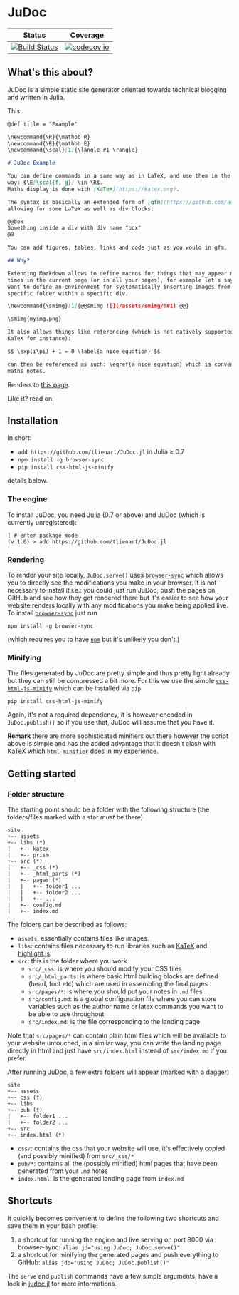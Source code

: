# JuDoc

| Status | Coverage |
| :----: | :----: |
| [![Build Status](https://travis-ci.org/tlienart/JuDoc.jl.svg?branch=master)](https://travis-ci.org/tlienart/JuDoc.jl) | [![codecov.io](http://codecov.io/github/tlienart/JuDoc.jl/coverage.svg?branch=master)](http://codecov.io/github/tlienart/JuDoc.jl?branch=master) |

## What's this about?

JuDoc is a simple static site generator oriented towards technical blogging and written in Julia.

This:

<!-- =========== EXAMPLE =========== -->
```md
@def title = "Example"

\newcommand{\R}{\mathbb R}
\newcommand{\E}{\mathbb E}
\newcommand{\scal}[1]{\langle #1 \rangle}

# JuDoc Example

You can define commands in a same way as in LaTeX, and use them in the same
way: $\E[\scal{f, g}] \in \R$.
Maths display is done with [KaTeX](https://katex.org).

The syntax is basically an extended form of [gfm](https://github.com/adam-p/markdown-here/wiki/Markdown-Cheatsheet)
allowing for some LaTeX as well as div blocks:

@@box
Something inside a div with div name "box"
@@

You can add figures, tables, links and code just as you would in gfm.

## Why?

Extending Markdown allows to define macros for things that may appear many
times in the current page (or in all your pages), for example let's say you
want to define an environment for systematically inserting images from a
specific folder within a specific div.

\newcommand{\smimg}[1]{@@smimg ![](/assets/smimg/!#1) @@}

\smimg{myimg.png}

It also allows things like referencing (which is not natively supported by
KaTeX for instance):

$$ \exp(i\pi) + 1 = 0 \label{a nice equation} $$

can then be referenced as such: \eqref{a nice equation} which is convenient for
maths notes.
```
<!-- =========== end EXAMPLE =========== -->

Renders to [this page](https://tlienart.github.io/pub/misc/judoc-example1.html).

Like it? read on.

## Installation

In short:

* `add https://github.com/tlienart/JuDoc.jl` in Julia ≥ 0.7
* `npm install -g browser-sync`
* `pip install css-html-js-minify`

details below.

### The engine

To install JuDoc, you need [Julia](https://julialang.org/) (0.7 or above) and JuDoc (which is currently unregistered):

```
] # enter package mode
(v 1.0) > add https://github.com/tlienart/JuDoc.jl
```

### Rendering

To render your site locally, `JuDoc.serve()` uses [`browser-sync`](https://browsersync.io/) which allows you to directly see the modifications you make in your browser.
It is not necessary to install it i.e.: you could just run JuDoc, push the pages on GitHub and see how they get rendered there but it's easier to see how your website renders locally with any modifications you make being applied live.
To install [`browser-sync`](https://browsersync.io/) just run

```
npm install -g browser-sync
```

(which requires you to have [`npm`](https://www.npmjs.com/get-npm) but it's unlikely you don't.)

### Minifying

The files generated by JuDoc are pretty simple and thus pretty light already but they can still be compressed a bit more.
For this we use the simple [`css-html-js-minify`](https://github.com/juancarlospaco/css-html-js-minify) which can be installed via `pip`:

```
pip install css-html-js-minify
```

Again, it's not a required dependency, it is however encoded in `JuDoc.publish()` so if you use that, JuDoc will assume that you have it.

**Remark** there are more sophisticated minifiers out there however the script above is simple and has the added advantage that it doesn't clash with KaTeX which [`html-minifier`](https://github.com/kangax/html-minifier) does in my experience.

## Getting started

### Folder structure

The starting point should be a folder with the following structure (the folders/files marked with a star *must* be
there)

```
site
+-- assets
+-- libs (*)
|   +-- katex
|   +-- prism
+-- src (*)
|   +-- _css (*)
|   +-- _html_parts (*)
|   +-- pages (*)
|   |   +-- folder1 ...
|   |   +-- folder2 ...
|	|	+-- ...
|   +-- config.md
|   +-- index.md
```

The folders can be described as follows:

* `assets`: essentially contains files like images.
* `libs`: contains files necessary to run libraries such as [KaTeX](https://katex.org) and [highlight.js](https://highlightjs.org/).
* `src`: this is the folder where you work
    * `src/_css`: is where you should modify your CSS files
    * `src/_html_parts`: is where basic html building blocks are defined (head, foot etc) which are used in assembling the final pages
    * `src/pages/*`: is where you should put your notes in `.md` files
    * `src/config.md`: is a global configuration file where you can store variables such as the author name or latex commands you want to be able to use throughout
    * `src/index.md`: is the file corresponding to the landing page

Note that `src/pages/*` can contain plain html files which will be available to your website untouched, in a similar way, you can write the landing page directly in html and just have `src/index.html` instead of `src/index.md` if you prefer.

After running JuDoc, a few extra folders will appear (marked with a dagger)

```
site
+-- assets
+-- css (†)
+-- libs
+-- pub (†)
|   +-- folder1 ...
|   +-- folder2 ...
+-- src
+-- index.html (†)
```

* `css/`: contains the css that your website will use, it's effectively copied (and possibly minified) from `src/_css/*`
* `pub/*`: contains all the (possibly minified) html pages that have been generated from your `.md` notes
* `index.html`: is the generated landing page from `index.md`


## Shortcuts

It quickly becomes convenient to define the following two shortcuts and save them in your bash profile:

1. a shortcut for running the engine and live serving on port 8000 via browser-sync: `alias jd="using JuDoc; JuDoc.serve()"`
2. a shortcut for minifying the generated pages and push everything to GitHub: `alias jdp="using JuDoc; JuDoc.publish()"`

The `serve` and `publish` commands have a few simple arguments, have a look in [judoc.jl](https://github.com/tlienart/JuDoc.jl/blob/master/src/manager/judoc.jl) for more informations.
